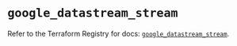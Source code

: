 # `google_datastream_stream`

Refer to the Terraform Registry for docs: [`google_datastream_stream`](https://registry.terraform.io/providers/hashicorp/google/6.22.0/docs/resources/datastream_stream).

